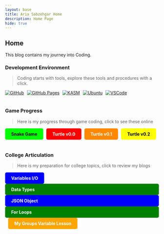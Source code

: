 ```yaml
---
layout: base
title: Aria Sabzehgar Home
description: Home Page
hide: true
---
```


## Home

This blog contains my journey into Coding.

### Development Environment

> Coding starts with tools, explore these tools and procedures with a click.

<div style="display: flex; flex-wrap: wrap; gap: 10px;">
    <a href="https://github.com/jm1021/john_2025">
        <img src="https://img.shields.io/badge/GitHub-181717?style=for-the-badge&logo=github&logoColor=white" alt="GitHub">
    </a>
    <a href="https://jm1021.github.io/john_2025/">
        <img src="https://img.shields.io/badge/GitHub%20Pages-327FC7?style=for-the-badge&logo=github&logoColor=white" alt="GitHub Pages">
    </a>
    <a href="https://kasm.nighthawkcodingsociety.com/">
        <img src="https://img.shields.io/badge/KASM-0078D4?style=for-the-badge&logo=kasm&logoColor=white" alt="KASM">
    </a>
    <a href="{{site.baseurl}}/kasm/quick/setup">
        <img src="https://img.shields.io/badge/Ubuntu-E95420?style=for-the-badge&logo=ubuntu&logoColor=white" alt="Ubuntu">
    </a>
    <a href="https://vscode.dev/">
        <img src="https://img.shields.io/badge/VSCode-007ACC?style=for-the-badge&logo=visual-studio-code&logoColor=white" alt="VSCode">
    </a>
</div>

<br>

### Game Progress

> Here is my progress through game coding, click to see these online

<div style="display: flex; flex-wrap: wrap; gap: 10px;">
    <a href="{{site.baseurl}}/snake" style="text-decoration: none;">
        <div style="background-color: #00FF00; color: black; padding: 10px 20px; border-radius: 5px; font-weight: bold;">
            Snake Game
        </div>
    </a>
    <a href="{{site.baseurl}}/rpg0x/" style="text-decoration: none;">
        <div style="background-color: #FF0000; color: white; padding: 10px 20px; border-radius: 5px; font-weight: bold;">
            Turtle v0.0
        </div>
    </a>
    <a href="{{site.baseurl}}/rpg/" style="text-decoration: none;">
        <div style="background-color: #FF8800; color: white; padding: 10px 20px; border-radius: 5px; font-weight: bold;">
            Turtle v0.1
        </div>
    </a>
    <a href="{{site.baseurl}}/rpg/dot2" style="text-decoration: none;">
        <div style="background-color: #FFFF00; color: black; padding: 10px 20px; border-radius: 5px; font-weight: bold;">
            Turtle v0.2
        </div>
    </a>
</div>

<br>

### College Articulation

> Here is my preparation for college topics, click to review my blogs

<div style="display: flex; flex-wrap: wrap; gap: 10px;">
    <a href="{{site.baseurl}}/csse/javascript/fundamentals/variables" style="text-decoration: none;">
        <div style="background-color: blue; color: white; padding: 10px 20px; border-radius: 5px; font-weight: bold;">
            Variables I/O
        </div>
        </div>
    </a>
    <a href="{{site.baseurl}}/csse/javascript/fundamentals/data-types/" style="text-decoration: none;">
        <div style="background-color: green; color: white; padding: 10px 20px; border-radius: 5px; font-weight: bold;">
            Data Types
        </div>
    </a>
    <a href="{{site.baseurl}}/game/intro/json/" style="text-decoration: none;">
        <div style="background-color: blue; color: white; padding: 10px 20px; border-radius: 5px; font-weight: bold;">
            JSON Object
        </div>
    </a>
    <a href="{{site.baseurl}}/csse/javascript/fundamentals/for-loops/" style="text-decoration: none;">
    <div style="background-color: green; color: white; padding: 10px 20px; border-radius: 5px; font-weight: bold;">
        For Loops
    </div>
    <div style="display: flex; flex-wrap: wrap; gap: 10px;">
    <a href="{{site.baseurl}}//csse/javascript/fundamentals/variables/lesson1x/" style="text-decoration: none;">
        <div style="background-color: orange; color: white; padding: 10px 20px; border-radius: 5px; font-weight: bold;">
            My Groups Variable Lesson
        </div>
    </a>
</div>
</a>



